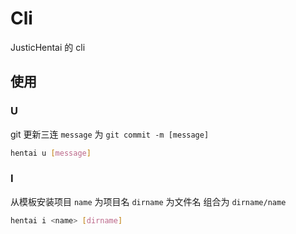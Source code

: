 # Cli

JusticHentai 的 cli

## 使用

### U

git 更新三连
`message` 为 `git commit -m [message]`
```bash
hentai u [message]
```

### I

从模板安装项目
`name` 为项目名
`dirname` 为文件名 组合为 `dirname/name`
```bash
hentai i <name> [dirname]
```
